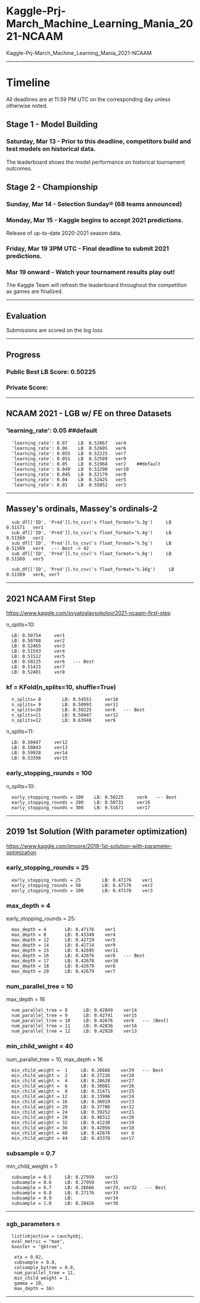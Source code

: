 # Kaggle-Prj-March_Machine_Learning_Mania_2021-NCAAM
Kaggle-Prj-March_Machine_Learning_Mania_2021-NCAAM


-------

# Timeline
All deadlines are at 11:59 PM UTC on the corresponding day unless otherwise noted. 

## Stage 1 - Model Building
### Saturday, Mar 13 - Prior to this deadline, competitors build and test models on historical data. 

The leaderboard shows the model performance on historical tournament outcomes.



## Stage 2 - Championship
### Sunday, Mar 14 - Selection Sunday® (68 teams announced)
### Monday, Mar 15 - Kaggle begins to accept 2021 predictions. 

Release of up-to-date 2020-2021 season data.

### Friday, Mar 19 3PM UTC - Final deadline to submit 2021 predictions.

### Mar 19 onward - Watch your tournament results play out! 

The Kaggle Team will refresh the leaderboard throughout the competition as games are finalized.



-------

## Evaluation

Submissions are scored on the log loss



-------

## Progress

### Public Best LB Score: 0.50225

### Private Score:

-------

## NCAAM 2021 - LGB w/ FE on three Datasets

### 'learning_rate': 0.05   ##default

      'learning_rate': 0.07    LB  0.52867   ver4
      'learning_rate': 0.06    LB  0.52605   ver6
      'learning_rate': 0.055   LB  0.52225   ver7
      'learning_rate': 0.051   LB  0.52589   ver9
      'learning_rate': 0.05    LB  0.51968   ver2    ##default
      'learning_rate': 0.049   LB  0.52290   ver10
      'learning_rate': 0.045   LB  0.52179   ver8
      'learning_rate': 0.04    LB  0.52425   ver5
      'learning_rate': 0.01    LB  0.55852   ver3             
              
 -------             
              
 ## Massey's ordinals, Massey's ordinals-2            


      sub_df[['ID', 'Pred']].to_csv('s float_format='%.3g')     LB  0.51571   ver1 
      sub_df[['ID', 'Pred']].to_csv('s float_format='%.4g')     LB  0.51569   ver2 
      sub_df[['ID', 'Pred']].to_csv('s float_format='%.5g')     LB  0.51569   ver4   --- Best -> 42
      sub_df[['ID', 'Pred']].to_csv('s float_format='%.8g')     LB  0.51569   ver5
      
      sub_df[['ID', 'Pred']].to_csv('s float_format='%.16g')     LB  0.51569   ver6, ver7 
      
 -------     
  
 ## 2021 NCAAM First Step 
 https://www.kaggle.com/svyatoslavsokolov/2021-ncaam-first-step
 
n_splits=10:

      LB: 0.50754     ver1
      LB: 0.50708     ver2
      LB: 0.52465     ver3
      LB: 0.51593     ver4
      LB: 0.51512     ver5
      LB: 0.50225     ver6   --- Best
      LB: 0.51415     ver7
      LB: 0.52401     ver8
      
### kf = KFold(n_splits=10, shuffle=True)

      n_splits= 8        LB: 0.54551     ver10
      n_splits= 9        LB: 0.50993     ver11
      n_splits=10        LB: 0.50225     ver6   --- Best
      n_splits=11        LB: 0.50447     ver12
      n_splits=12        LB: 0.63946     ver9

n_splits=11:

      LB: 0.50447     ver12
      LB: 0.50843     ver13
      LB: 0.59928     ver14
      LB: 0.53396     ver15


### early_stopping_rounds = 100

n_splits=10:

      early_stopping_rounds = 100    LB: 0.50225     ver6   --- Best
      early_stopping_rounds = 200    LB: 0.50731     ver16
      early_stopping_rounds = 300    LB: 0.51671     ver17


 -------
 
## 2019 1st Solution (With parameter optimization)
https://www.kaggle.com/imoore/2019-1st-solution-with-parameter-optimization 

      
### early_stopping_rounds = 25

      early_stopping_rounds = 25        LB: 0.47176    ver1
      early_stopping_rounds = 50        LB: 0.47176    ver2
      early_stopping_rounds = 100       LB: 0.47176    ver3

### max_depth = 4

early_stopping_rounds = 25:

      max_depth = 4       LB: 0.47176    ver1
      max_depth = 8       LB: 0.43349    ver4
      max_depth = 12      LB: 0.42729    ver5
      max_depth = 14      LB: 0.42714    ver9
      max_depth = 15      LB: 0.42695    ver11
      max_depth = 16      LB: 0.42676    ver6   --- Best
      max_depth = 17      LB: 0.42678    ver10
      max_depth = 18      LB: 0.42679    ver8
      max_depth = 20      LB: 0.42679    ver7
      
      
      
### num_parallel_tree = 10

max_depth = 16

      num_parallel_tree = 8      LB: 0.42849    ver14
      num_parallel_tree = 9      LB: 0.42741    ver15
      num_parallel_tree = 10     LB: 0.42676    ver6   --- (Best)
      num_parallel_tree = 11     LB: 0.42836    ver16      
      num_parallel_tree = 12     LB: 0.42928    ver13    
      
### min_child_weight = 40

num_parallel_tree = 10, max_depth = 16   
       
      min_child_weight =  1     LB: 0.26666    ver29   --- Best
      min_child_weight =  2     LB: 0.27226    ver28
      min_child_weight =  4     LB: 0.28620    ver27
      min_child_weight =  6     LB: 0.30081    ver26
      min_child_weight =  8     LB: 0.31471    ver25
      min_child_weight = 12     LB: 0.33996    ver24
      min_child_weight = 16     LB: 0.36019    ver23
      min_child_weight = 20     LB: 0.37786    ver22
      min_child_weight = 24     LB: 0.39252    ver21
      min_child_weight = 28     LB: 0.40312    ver20
      min_child_weight = 32     LB: 0.41238    ver19
      min_child_weight = 36     LB: 0.42056    ver18
      min_child_weight = 40     LB: 0.42676    ver 6
      min_child_weight = 44     LB: 0.43370    ver17   


### subsample = 0.7
      
min_child_weight =  1:

      subsample = 0.5     LB: 0.27959    ver31
      subsample = 0.6     LB: 0.27959    ver35
      subsample = 0.7     LB: 0.26666    ver29, ver32   --- Best
      subsample = 0.8     LB: 0.27176    ver33
      subsample = 0.9     LB:            ver34
      subsample = 1.0     LB: 0.28426    ver30

-------

### xgb_parameters = 
      list(objective = cauchyobj, 
      eval_metric = "mae",
      booster = "gbtree",
              
       eta = 0.02,
       subsample = 0.8,
       colsample_bytree = 0.8,       
       num_parallel_tree = 11,
       min_child_weight = 1,      
       gamma = 10,
       max_depth = 16)

       
-------




